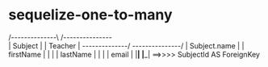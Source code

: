 # sequelize-one-to-many


/--------------\  /---------------\
|   Subject    |  |    Teacher    |
\--------------/  \---------------/
| Subject.name |  |   firstName   |
|              |  |    lastName   |
|              |  |     email     |
|______________|  |_______________| ==>>>> SubjectId AS ForeignKey